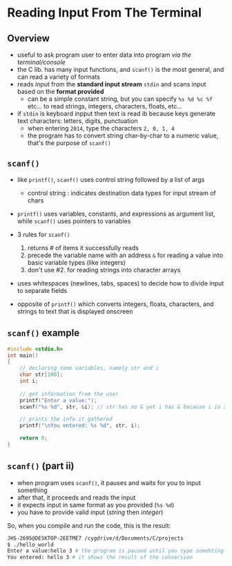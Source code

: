 # Reading Input From The Terminal
## Overview
* useful to ask program user to enter data into program *via the terminal/console*
* the C lib. has many input functions, and `scanf()` is the most general, and can read a variety of formats
* reads input from the **standard input stream** `stdin` and scans input based on the **format provided**
    * can be a simple constant string, but you can specify `%s %d %c %f` etc... to read strings, integers, characters, floats, etc...
* if `stdin` is keyboard inpput then text is read ib because keys generate text characters: letters, digits, punctuation
    * when entering `2014`, type the characters `2, 0, 1, 4`
    * the program has to convert string char-by-char to a numeric value, that's the purpose of `scanf()`

## `scanf()`
* like `printf()`, `scanf()` uses control string followed by a list of args
    * control string : indicates destination data types for input stream of chars
* `printf()` uses variables, constants, and expressions as argument list, while `scanf()` uses pointers to variables
* 3 rules for `scanf()`
    1. returns # of items it successfully reads
    2. precede the variable name with an address `&` for reading a value into basic variable types (like integers) 
    3. don't use #2. for reading strings into character arrays

* uses whitespaces (newlines, tabs, spaces) to decide how to divide input to separate fields
* opposite of `printf()` which converts integers, floats, characters, and strings to text that is displayed onscreen

## `scanf()` example
```c
#include <stdio.h>
int main()
{
    // declaring some variables, namely str and i
    char str[100];
    int i;
    
    // get information from the user
    printf("Enter a value:");
    scanf("%s %d", str, &i); // str has no & yet i has & because i is an integer

    // prints the info it gathered
    printf("\nYou entered: %s %d", str, i);

    return 0;
}
```

## `scanf()` (part ii)
* when program uses `scanf()`, it pauses and waits for you to input something
* after that, it proceeds and reads the input
* it expects input in same format as you provided (`%s %d`)
* you have to provide valid input (*string* then *integer*)

So, when you compile and run the code, this is the result:
```bash
JHS-2695@DESKTOP-2EETME7 /cygdrive/d/Documents/C/projects
$ ./hello_world
Enter a value:hello 3 # the program is paused until you type somehting and press Enter
You entered: hello 3 # it shows the result of the conversion
```
